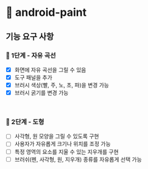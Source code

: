 # 🎨 android-paint

## 기능 요구 사항
### 🚀 1단계 - 자유 곡선
- [x] 화면에 자유 곡선을 그릴 수 있음
- [x] 도구 패널을 추가
- [x] 브러시 색상(빨, 주, 노, 초, 파)을 변경 가능
- [x] 브러시 굵기를 변경 가능

<br>

### 🚀 2단계 - 도형
- [ ] 사각형, 원 모양을 그릴 수 있도록 구현
- [ ] 사용자가 자유롭게 크기나 위치를 조정 가능
- [ ] 특정 영역의 요소를 지울 수 있는 지우개를 구현
- [ ] 브러쉬(펜, 사각형, 원, 지우개) 종류를 자유롭게 선택 가능
